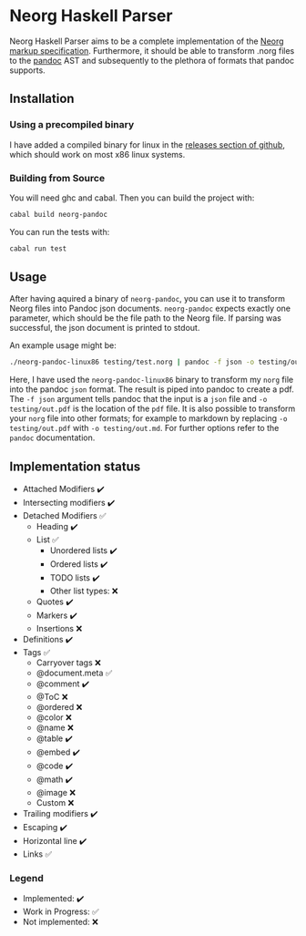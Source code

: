 # Neorg Haskell Parser

Neorg Haskell Parser aims to be a complete implementation of the [Neorg markup specification](https://github.com/nvim-neorg/neorg/blob/main/docs/NFF-0.1-spec.md). Furthermore, it should be able to transform .norg files to the [pandoc](https://github.com/jgm/pandoc) AST and subsequently to the plethora of formats that pandoc supports.

## Installation

### Using a precompiled binary

I have added a compiled binary for linux in the [releases section of github](https://github.com/Simre1/neorg-haskell-parser/releases), which should work on most x86 linux systems.

### Building from Source

You will need ghc and cabal. Then you can build the project with:
```bash
cabal build neorg-pandoc
``` 

You can run the tests with:
```bash
cabal run test
```

## Usage

After having aquired a binary of `neorg-pandoc`, you can use it to transform Neorg files into Pandoc json documents. `neorg-pandoc` expects exactly one parameter, which should be the file path to the Neorg file. If parsing was successful, the json document is printed to stdout.

An example usage might be:
```bash
./neorg-pandoc-linux86 testing/test.norg | pandoc -f json -o testing/out.pdf
```

Here, I have used the `neorg-pandoc-linux86` binary to transform my `norg` file into the pandoc `json` format. The result is piped into pandoc to create a pdf. The `-f json` argument tells pandoc that the input is a `json` file  and `-o testing/out.pdf` is the location of the `pdf` file. It is also possible to transform your `norg` file into other formats; for example to markdown by replacing `-o testing/out.pdf` with `-o testing/out.md`. For further options refer to the `pandoc` documentation.

## Implementation status

- Attached Modifiers :heavy_check_mark: 
- Intersecting modifiers :heavy_check_mark: 
- Detached Modifiers :white_check_mark:
  - Heading :heavy_check_mark:
  - List :white_check_mark:
    - Unordered lists :heavy_check_mark:
    - Ordered lists :heavy_check_mark:
    - TODO lists :heavy_check_mark:
    - Other list types: :x:
  - Quotes :heavy_check_mark: 
  - Markers :heavy_check_mark: 
  - Insertions :x:
- Definitions :heavy_check_mark:
- Tags :white_check_mark:
  - Carryover tags :x:
  - @document.meta :white_check_mark:
  - @comment :heavy_check_mark:  
  - @ToC :x:
  - @ordered :x:
  - @color :x:
  - @name :x:
  - @table :heavy_check_mark:  
  - @embed :heavy_check_mark: 
  - @code :heavy_check_mark:
  - @math :heavy_check_mark: 
  - @image :x:
  - Custom :x:
- Trailing modifiers :heavy_check_mark:
- Escaping :heavy_check_mark:
- Horizontal line :heavy_check_mark: 
- Links :white_check_mark:

### Legend

- Implemented: :heavy_check_mark:
- Work in Progress: :white_check_mark: 
- Not implemented: :x:




